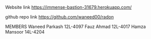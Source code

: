 
Website link
https://immense-bastion-31679.herokuapp.com/

github repo link
https://github.com/waneed00/radon

MEMBERS
Waneed Parkash 12L-4097
Fauz Ahmad     12L-4017 
Hamza Mansoor  14L-4204

